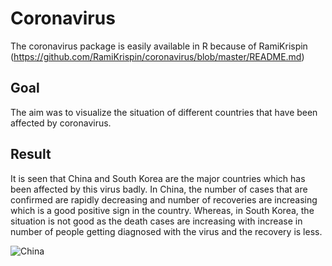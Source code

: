 # Coronavirus

The coronavirus package is easily available in R because of RamiKrispin (https://github.com/RamiKrispin/coronavirus/blob/master/README.md)

## Goal
The aim was to visualize the situation of different countries that have been affected by coronavirus. 

## Result

It is seen that China and South Korea are the major countries which has been affected by this virus badly.
In China, the number of cases that are confirmed are rapidly decreasing and number of recoveries are increasing which is a good 
positive sign in the country.
Whereas, in South Korea, the situation is not good as the death cases are increasing with increase in number of people getting diagnosed with the virus 
and the recovery is less.

![China](https://user-images.githubusercontent.com/47153425/75932541-aa3b7880-5e45-11ea-9b44-d3baaec76ac9.png)
